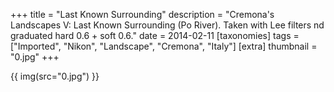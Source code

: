 +++
title = "Last Known Surrounding"
description = "Cremona's Landscapes V: Last Known Surrounding (Po River). Taken with Lee filters nd graduated hard 0.6 + soft 0.6."
date = 2014-02-11
[taxonomies]
tags = ["Imported", "Nikon", "Landscape", "Cremona", "Italy"]
[extra]
thumbnail = "0.jpg"
+++

{{ img(src="0.jpg") }}
